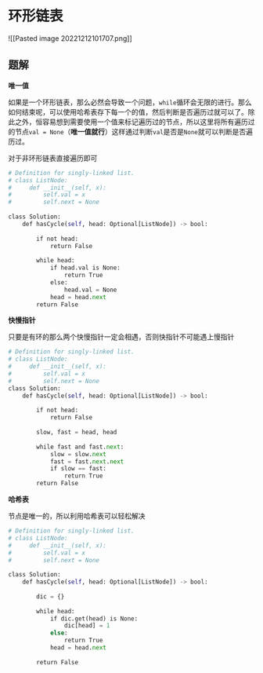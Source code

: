 # 环形链表

![[Pasted image 20221212101707.png]]


## 题解

**唯一值**

如果是一个环形链表，那么必然会导致一个问题，`while`循环会无限的进行。那么如何结束呢，可以使用哈希表存下每一个的值，然后判断是否遍历过就可以了。除此之外，恒容易想到需要使用一个值来标记遍历过的节点，所以这里将所有遍历过的节点`val = None`（**唯一值就行**）这样通过判断`val`是否是`None`就可以判断是否遍历过。

对于非环形链表直接遍历即可

```python
# Definition for singly-linked list.
# class ListNode:
#     def __init__(self, x):
#         self.val = x
#         self.next = None
  
class Solution:
    def hasCycle(self, head: Optional[ListNode]) -> bool:
  
        if not head:
            return False
  
        while head:
            if head.val is None:
                return True
            else:
                head.val = None
            head = head.next
        return False
```

**快慢指针**

只要是有环的那么两个快慢指针一定会相遇，否则快指针不可能遇上慢指针

```python
# Definition for singly-linked list.
# class ListNode:
#     def __init__(self, x):
#         self.val = x
#         self.next = None
class Solution:
    def hasCycle(self, head: Optional[ListNode]) -> bool:
  
        if not head:
            return False
  
        slow, fast = head, head
  
        while fast and fast.next:
            slow = slow.next
            fast = fast.next.next
            if slow == fast:
                return True
        return False
```

**哈希表**

节点是唯一的，所以利用哈希表可以轻松解决

```python
# Definition for singly-linked list.
# class ListNode:
#     def __init__(self, x):
#         self.val = x
#         self.next = None
  
class Solution:
	def hasCycle(self, head: Optional[ListNode]) -> bool:
	
		dic = {}
	
		while head:
			if dic.get(head) is None:
				dic[head] = 1
			else:
				return True
			head = head.next
	
		return False
```
